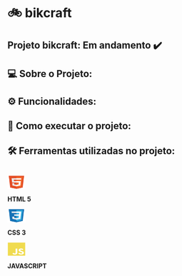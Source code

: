 # 🚲 bikcraft
 ## Projeto bikcraft: Em andamento ✔️

 ## 💻 Sobre o Projeto:

 ## ⚙️ Funcionalidades:

 ## 🚀 Como executar o projeto:


## 🛠️ Ferramentas utilizadas no projeto: 
<div style="display: inline_block"><br>
  <img align="center" alt="Rafa-HTML" height="30" width="40" src="https://raw.githubusercontent.com/devicons/devicon/master/icons/html5/html5-original.svg"><p><strong>HTML 5</strong></p>
  <img align="center" alt="Rafa-CSS" height="30" width="40" src="https://raw.githubusercontent.com/devicons/devicon/master/icons/css3/css3-original.svg"><p><strong>CSS 3</strong></p>
  <img align="center" alt="Rafa-Js" height="30" width="40" src="https://raw.githubusercontent.com/devicons/devicon/master/icons/javascript/javascript-plain.svg"><p><strong>JAVASCRIPT</strong></p>
</div>
